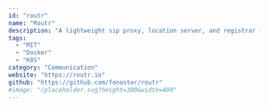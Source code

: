 ```yaml
---
id: "routr"
name: "Routr"
description: "A lightweight sip proxy, location server, and registrar for a reliable and scalable SIP infrastructure."
tags:
  - "MIT"
  - "Docker"
  - "K8S"
category: "Communication"
website: "https://routr.io"
github: "https://github.com/fonoster/routr"
#image: "/placeholder.svg?height=300&width=400"
---
```


